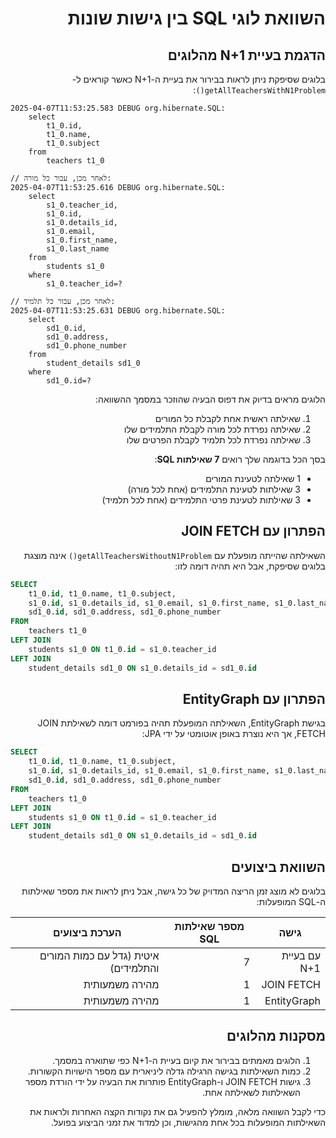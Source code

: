 <div dir="rtl">

# השוואת לוגי SQL בין גישות שונות

## הדגמת בעיית N+1 מהלוגים

בלוגים שסיפקת ניתן לראות בבירור את בעיית ה-N+1 כאשר קוראים ל-`getAllTeachersWithN1Problem()`:

</div>

```
2025-04-07T11:53:25.583 DEBUG org.hibernate.SQL: 
    select
        t1_0.id,
        t1_0.name,
        t1_0.subject 
    from
        teachers t1_0

// לאחר מכן, עבור כל מורה:
2025-04-07T11:53:25.616 DEBUG org.hibernate.SQL: 
    select
        s1_0.teacher_id,
        s1_0.id,
        s1_0.details_id,
        s1_0.email,
        s1_0.first_name,
        s1_0.last_name 
    from
        students s1_0 
    where
        s1_0.teacher_id=?

// לאחר מכן, עבור כל תלמיד:
2025-04-07T11:53:25.631 DEBUG org.hibernate.SQL: 
    select
        sd1_0.id,
        sd1_0.address,
        sd1_0.phone_number 
    from
        student_details sd1_0 
    where
        sd1_0.id=?
```

<div dir="rtl">

הלוגים מראים בדיוק את דפוס הבעיה שהוזכר במסמך ההשוואה:
1. שאילתה ראשית אחת לקבלת כל המורים
2. שאילתה נפרדת לכל מורה לקבלת התלמידים שלו
3. שאילתה נפרדת לכל תלמיד לקבלת הפרטים שלו

בסך הכל בדוגמה שלך רואים **7 שאילתות SQL**:
- 1 שאילתה לטעינת המורים
- 3 שאילתות לטעינת התלמידים (אחת לכל מורה)
- 3 שאילתות לטעינת פרטי התלמידים (אחת לכל תלמיד)

## הפתרון עם JOIN FETCH

השאילתה שהייתה מופעלת עם `getAllTeachersWithoutN1Problem()` אינה מוצגת בלוגים שסיפקת, אבל היא תהיה דומה לזו:

</div>

```sql
SELECT 
    t1_0.id, t1_0.name, t1_0.subject,
    s1_0.id, s1_0.details_id, s1_0.email, s1_0.first_name, s1_0.last_name, s1_0.teacher_id,
    sd1_0.id, sd1_0.address, sd1_0.phone_number
FROM 
    teachers t1_0
LEFT JOIN 
    students s1_0 ON t1_0.id = s1_0.teacher_id
LEFT JOIN 
    student_details sd1_0 ON s1_0.details_id = sd1_0.id
```

<div dir="rtl">

## הפתרון עם EntityGraph

בגישת EntityGraph, השאילתה המופעלת תהיה בפורמט דומה לשאילתת JOIN FETCH, אך היא נוצרת באופן אוטומטי על ידי JPA:

</div>

```sql
SELECT 
    t1_0.id, t1_0.name, t1_0.subject,
    s1_0.id, s1_0.details_id, s1_0.email, s1_0.first_name, s1_0.last_name, s1_0.teacher_id,
    sd1_0.id, sd1_0.address, sd1_0.phone_number
FROM 
    teachers t1_0
LEFT JOIN 
    students s1_0 ON t1_0.id = s1_0.teacher_id
LEFT JOIN 
    student_details sd1_0 ON s1_0.details_id = sd1_0.id
```

<div dir="rtl">

## השוואת ביצועים

בלוגים לא מוצג זמן הריצה המדויק של כל גישה, אבל ניתן לראות את מספר שאילתות ה-SQL המופעלות:

| גישה | מספר שאילתות SQL | הערכת ביצועים |
|------|-----------------|---------------|
| עם בעיית N+1 | 7 | איטית (גדל עם כמות המורים והתלמידים) |
| JOIN FETCH | 1 | מהירה משמעותית |
| EntityGraph | 1 | מהירה משמעותית |

## מסקנות מהלוגים

1. הלוגים מאמתים בבירור את קיום בעיית ה-N+1 כפי שתוארה במסמך.
2. כמות השאילתות בגישה הרגילה גדלה ליניארית עם מספר הישויות הקשורות.
3. גישות JOIN FETCH ו-EntityGraph פותרות את הבעיה על ידי הורדת מספר השאילתות לשאילתה אחת.

כדי לקבל השוואה מלאה, מומלץ להפעיל גם את נקודות הקצה האחרות ולראות את השאילתות המופעלות בכל אחת מהגישות, וכן למדוד את זמני הביצוע בפועל.

</div>